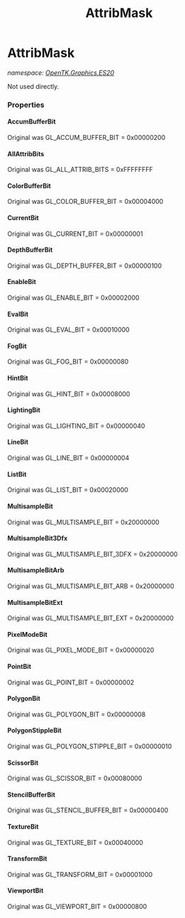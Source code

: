 ﻿---
title: AttribMask
---

# AttribMask
_namespace: [OpenTK.Graphics.ES20](N-OpenTK.Graphics.ES20.html)_

Not used directly.



### Properties

#### AccumBufferBit
Original was GL_ACCUM_BUFFER_BIT = 0x00000200
#### AllAttribBits
Original was GL_ALL_ATTRIB_BITS = 0xFFFFFFFF
#### ColorBufferBit
Original was GL_COLOR_BUFFER_BIT = 0x00004000
#### CurrentBit
Original was GL_CURRENT_BIT = 0x00000001
#### DepthBufferBit
Original was GL_DEPTH_BUFFER_BIT = 0x00000100
#### EnableBit
Original was GL_ENABLE_BIT = 0x00002000
#### EvalBit
Original was GL_EVAL_BIT = 0x00010000
#### FogBit
Original was GL_FOG_BIT = 0x00000080
#### HintBit
Original was GL_HINT_BIT = 0x00008000
#### LightingBit
Original was GL_LIGHTING_BIT = 0x00000040
#### LineBit
Original was GL_LINE_BIT = 0x00000004
#### ListBit
Original was GL_LIST_BIT = 0x00020000
#### MultisampleBit
Original was GL_MULTISAMPLE_BIT = 0x20000000
#### MultisampleBit3Dfx
Original was GL_MULTISAMPLE_BIT_3DFX = 0x20000000
#### MultisampleBitArb
Original was GL_MULTISAMPLE_BIT_ARB = 0x20000000
#### MultisampleBitExt
Original was GL_MULTISAMPLE_BIT_EXT = 0x20000000
#### PixelModeBit
Original was GL_PIXEL_MODE_BIT = 0x00000020
#### PointBit
Original was GL_POINT_BIT = 0x00000002
#### PolygonBit
Original was GL_POLYGON_BIT = 0x00000008
#### PolygonStippleBit
Original was GL_POLYGON_STIPPLE_BIT = 0x00000010
#### ScissorBit
Original was GL_SCISSOR_BIT = 0x00080000
#### StencilBufferBit
Original was GL_STENCIL_BUFFER_BIT = 0x00000400
#### TextureBit
Original was GL_TEXTURE_BIT = 0x00040000
#### TransformBit
Original was GL_TRANSFORM_BIT = 0x00001000
#### ViewportBit
Original was GL_VIEWPORT_BIT = 0x00000800

